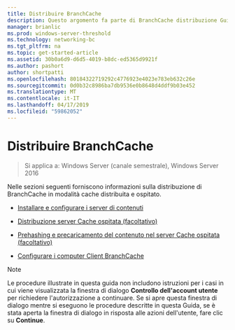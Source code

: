 ```yaml
---
title: Distribuire BranchCache
description: Questo argomento fa parte di BranchCache distribuzione Guide per Windows Server 2016, che illustra come distribuire BranchCache in modalità cache distribuita e ospitato per ottimizzare l'utilizzo della larghezza di banda WAN nelle succursali
manager: brianlic
ms.prod: windows-server-threshold
ms.technology: networking-bc
ms.tgt_pltfrm: na
ms.topic: get-started-article
ms.assetid: 30b0a6d9-d6d5-4019-b8dc-ed5365d9921f
ms.author: pashort
author: shortpatti
ms.openlocfilehash: 80184322719292c4776923e4023e783eb632c26e
ms.sourcegitcommit: 0d0b32c8986ba7db9536e0b8648d4ddf9b03e452
ms.translationtype: MT
ms.contentlocale: it-IT
ms.lasthandoff: 04/17/2019
ms.locfileid: "59862052"
---
```

# <a name="deploy-branchcache"></a>Distribuire BranchCache

>Si applica a: Windows Server (canale semestrale), Windows Server 2016

Nelle sezioni seguenti forniscono informazioni sulla distribuzione di BranchCache in modalità cache distribuita e ospitato.  
  
-   [Installare e configurare i server di contenuti](Install-and-Configure-Content-Servers.md)  
  
-   [Distribuzione server Cache ospitata &#40;facoltativo&#41;](deploy-hosted-cache-servers.md)  
  
-   [Prehashing e precaricamento del contenuto nel server Cache ospitata &#40;facoltativo&#41;](prehashing-and-preloading.md)  
  
-   [Configurare i computer Client BranchCache](Configure-BranchCache-Client-Computers.md)  
  
> [!NOTE]  
> Le procedure illustrate in questa guida non includono istruzioni per i casi in cui viene visualizzata la finestra di dialogo **Controllo dell'account utente** per richiedere l'autorizzazione a continuare. Se si apre questa finestra di dialogo mentre si eseguono le procedure descritte in questa Guida, se è stata aperta la finestra di dialogo in risposta alle azioni dell'utente, fare clic su **Continue**.  
  


